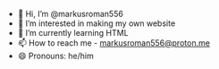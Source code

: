 - 👋 Hi, I’m @markusroman556
- 👀 I’m interested in making my own website
- 🌱 I’m currently learning HTML
- 📫 How to reach me - markusroman556@proton.me
- 😄 Pronouns: he/him
